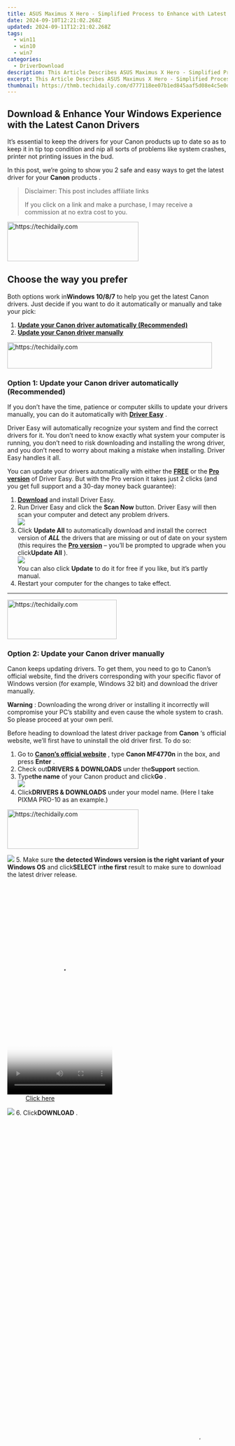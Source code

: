```yaml
---
title: ASUS Maximus X Hero - Simplified Process to Enhance with Latest Drivers
date: 2024-09-10T12:21:02.268Z
updated: 2024-09-11T12:21:02.268Z
tags:
  - win11
  - win10
  - win7
categories:
  - DriverDownload
description: This Article Describes ASUS Maximus X Hero - Simplified Process to Enhance with Latest Drivers
excerpt: This Article Describes ASUS Maximus X Hero - Simplified Process to Enhance with Latest Drivers
thumbnail: https://thmb.techidaily.com/d777118ee07b1ed845aaf5d08e4c5e0d9e2577a0d16959440201a2f851a46ee8.jpg
---
```


## Download & Enhance Your Windows Experience with the Latest Canon Drivers

It’s essential to keep the drivers for your Canon products up to date so as to keep it in tip top condition and nip all sorts of problems like system crashes, printer not printing issues in the bud.

 In this post, we’re going to show you 2 safe and easy ways to get the latest driver for your **Canon** products .


>  Disclaimer: This post includes affiliate links
>
>  If you click on a link and make a purchase, I may receive a commission at no extra cost to you.
>







<!-- affiliate ads begin -->
<a href="https://aligracehair.sjv.io/c/5597632/2115931/19272" target="_top" id="2115931">
  <img src="//a.impactradius-go.com/display-ad/19272-2115931" border="0" alt="https://techidaily.com" width="300" height="90"/>
</a>
<img height="0" width="0" src="https://aligracehair.sjv.io/i/5597632/2115931/19272" style="position:absolute;visibility:hidden;" border="0" />
<!-- affiliate ads end -->




## Choose the way you prefer

 Both options work in**Windows 10/8/7** to help you get the latest Canon drivers. Just decide if you want to do it automatically or manually and take your pick:

1. [**Update your Canon driver automatically (Recommended)**](https://www.drivereasy.com/knowledge/canon-drivers-download-update-for-windows-easily/#O1)
2. [**Update your Canon driver manually**](https://tools.techidaily.com/drivereasy/download/)





<!-- affiliate ads begin -->
<a href="https://aligracehair.sjv.io/c/5597632/2135418/19272" target="_top" id="2135418">
  <img src="//a.impactradius-go.com/display-ad/19272-2135418" border="0" alt="https://techidaily.com" width="468" height="60"/>
</a>
<img height="0" width="0" src="https://aligracehair.sjv.io/i/5597632/2135418/19272" style="position:absolute;visibility:hidden;" border="0" />
<!-- affiliate ads end -->




### **Option 1: Update your Canon driver automatically (Recommended)**

 If you don’t have the time, patience or computer skills to update your drivers manually, you can do it automatically with **[Driver Easy](https://tools.techidaily.com/drivereasy/download/)**  .

 Driver Easy will automatically recognize your system and find the correct drivers for it. You don’t need to know exactly what system your computer is running, you don’t need to risk downloading and installing the wrong driver, and you don’t need to worry about making a mistake when installing. Driver Easy handles it all.

 You can update your drivers automatically with either the **[FREE](https://tools.techidaily.com/drivereasy/download/)**  or the **[Pro version](https://tools.techidaily.com/drivereasy/download/)**  of Driver Easy. But with the Pro version it takes just 2 clicks (and you get full support and a 30-day money back guarantee):

1. **[Download](https://tools.techidaily.com/drivereasy/download/)**  and install Driver Easy.
2. Run Driver Easy and click the **Scan Now** button. Driver Easy will then scan your computer and detect any problem drivers.  
![](https://images.drivereasy.com/wp-content/uploads/2018/11/img_5bfa3c58d6f96.jpg)
3. Click **Update All** to automatically download and install the correct version of **_ALL_**  the drivers that are missing or out of date on your system (this requires the **[Pro version](https://tools.techidaily.com/drivereasy/download/)**  – you’ll be prompted to upgrade when you click**Update All** ).  
![](https://images.drivereasy.com/wp-content/uploads/2018/11/img_5bfa45fe434fd.jpg)  
 You can also click **Update** to do it for free if you like, but it’s partly manual.
4. Restart your computer for the changes to take effect.

---





<!-- affiliate ads begin -->
<a href="https://bluettius.sjv.io/c/5597632/2139112/17108" target="_top" id="2139112">
  <img src="//a.impactradius-go.com/display-ad/17108-2139112" border="0" alt="https://techidaily.com" width="250" height="90"/>
</a>
<img height="0" width="0" src="https://bluettius.sjv.io/i/5597632/2139112/17108" style="position:absolute;visibility:hidden;" border="0" />
<!-- affiliate ads end -->




### **Option 2: Update your Canon driver manually**

 Canon keeps updating drivers. To get them, you need to go to Canon’s official website, find the drivers corresponding with your specific flavor of Windows version (for example, Windows 32 bit) and download the driver manually.

**Warning** : Downloading the wrong driver or installing it incorrectly will compromise your PC’s stability and even cause the whole system to crash. So please proceed at your own peril.

Before heading to download the latest driver package from **Canon**  ‘s official website, we’ll first have to uninstall the old driver first. To do so:

1. Go to **[Canon’s official website](https://www.usa.canon.com/internet/portal/us/home)** , type **Canon MF4770n**  in the box, and press   **Enter** .
2. Check out**DRIVERS & DOWNLOADS** under the**Support** section.
3. Type**the name** of your Canon product and click**Go** .  
![](https://images.drivereasy.com/wp-content/uploads/2018/11/img_5bfa46ed741fe.jpg)
4. Click**DRIVERS & DOWNLOADS** under your model name. (Here I take PIXMA PRO-10 as an example.)  




<!-- affiliate ads begin -->
<a href="https://25home.pxf.io/c/5597632/2123478/16836" target="_top" id="2123478">
  <img src="//a.impactradius-go.com/display-ad/16836-2123478" border="0" alt="https://techidaily.com" width="300" height="90"/>
</a>
<img height="0" width="0" src="https://25home.pxf.io/i/5597632/2123478/16836" style="position:absolute;visibility:hidden;" border="0" />
<!-- affiliate ads end -->




![](https://images.drivereasy.com/wp-content/uploads/2018/11/img_5bfa47aad220c.jpg)
5. Make sure **the detected Windows version is the right variant of your Windows OS** and click**SELECT** in**the first** result to make sure to download the latest driver release.  




<!-- affiliate ads begin -->
<span id="1770776">
					<video width="240" height="480" style="cursor:pointer"
           poster="//a.impactradius-go.com/display-clicktoplayimage/1770776.png"
           onclick="if(!this.playClicked){this.play();this.setAttribute('controls',true);this.playClicked=true;}">
	   <source src="//a.impactradius-go.com/display-ad/20702-1770776">
	   <img src="//a.impactradius-go.com/display-clicktoplayimage/1770776.png" style="border: none; height: 100%; width: 100%; object-fit: contain">
	</video>
	<div style="width:150px;text-align:center"><a href="javascript:window.open(decodeURIComponent('https%3A%2F%2Ftokenmetrics.sjv.io%2Fc%2F5597632%2F1770776%2F20702'), '_blank');void(0);">Click here</a></div>
</span>
<img height="0" width="0" src="https://imp.pxf.io/i/5597632/1770776/20702" style="position:absolute;visibility:hidden;" border="0" />
<!-- affiliate ads end -->




![](https://images.drivereasy.com/wp-content/uploads/2018/11/img_5bfa4841af5d5.jpg)
6. Click**DOWNLOAD** .




<!-- affiliate ads begin -->
<span id="1424527">
					<video width="864" height="1536" style="cursor:pointer"
           poster="//a.impactradius-go.com/display-clicktoplayimage/1424527.png"
           onclick="if(!this.playClicked){this.play();this.setAttribute('controls',true);this.playClicked=true;}">
	   <source src="//a.impactradius-go.com/display-ad/16446-1424527">
	   <img src="//a.impactradius-go.com/display-clicktoplayimage/1424527.png" style="border: none; height: 100%; width: 100%; object-fit: contain">
	</video>
	<div style="width:540px;text-align:center"><a href="javascript:window.open(decodeURIComponent('https%3A%2F%2Flaganoo.pxf.io%2Fc%2F5597632%2F1424527%2F16446'), '_blank');void(0);">Click here</a></div>
</span>
<img height="0" width="0" src="https://imp.pxf.io/i/5597632/1424527/16446" style="position:absolute;visibility:hidden;" border="0" />
<!-- affiliate ads end -->




7. Run the downloaded file and follow the on-screen instructions to finish the install. You might want to consult the download & install manual executable file if needed.
8. Restart your computer for the changes to take effect.

---

 Now congrats – you’ve installed the latest driver for your Canon products. Hope this helps and feel free to drop us a comment if you have any further questions, thank you. ?

* [CANNON](https://tools.techidaily.com/drivereasy/download/)

<ins class="adsbygoogle"
     style="display:block"
     data-ad-format="autorelaxed"
     data-ad-client="ca-pub-7571918770474297"
     data-ad-slot="1223367746"></ins>



<ins class="adsbygoogle"
     style="display:block"
     data-ad-client="ca-pub-7571918770474297"
     data-ad-slot="8358498916"
     data-ad-format="auto"
     data-full-width-responsive="true"></ins>





<span class="atpl-alsoreadstyle">Also read:</span>
<div><ul>
<li><a href="https://article-helps.techidaily.com/new-2024-approved-achieve-high-quality-streams-the-top-4k-youtube-tools/"><u>[New] 2024 Approved Achieve High-Quality Streams The Top 4K YouTube Tools</u></a></li>
<li><a href="https://instagram-video-recordings.techidaily.com/new-2024-approved-photoslideshow-pro-on-insta/"><u>[New] 2024 Approved PhotoSlideshow Pro on Insta</u></a></li>
<li><a href="https://youtube-zero.techidaily.com/024-approved-superior-scrutinizer-of-top-8-rankings-tracker/"><u>[New] 2024 Approved Superior Scrutinizer of Top 8 Rankings Tracker</u></a></li>
<li><a href="https://video-capture.techidaily.com/new-premier-5-web-video-capture-tech/"><u>[New] Premier 5 Web Video Capture Tech</u></a></li>
<li><a href="https://instagram-videos.techidaily.com/new-soundtracks-for-snaps-a-guide-to-video-audio-selection/"><u>[New] Soundtracks for Snaps A Guide to Video Audio Selection</u></a></li>
<li><a href="https://desktop-recording.techidaily.com/new-top-10-mac-programs-for-video-capture-and-more-for-2024/"><u>[New] Top 10 Mac Programs for Video Capture & More for 2024</u></a></li>
<li><a href="https://facebook-video-share.techidaily.com/new-why-av1-improving-streams-and-videos-on-youtube/"><u>[New] Why AV1? – Improving Streams and Videos on YouTube</u></a></li>
<li><a href="https://screen-mirroring-recording.techidaily.com/updated-in-2024-urban-pursuit-without-the-need-for-gta/"><u>[Updated] In 2024, Urban Pursuit Without the Need for GTA</u></a></li>
<li><a href="https://extra-guidance.techidaily.com/updated-level-up-with-no-hassle-the-prime-free-voice-change-for-valorant-gamers/"><u>[Updated] Level Up with No Hassle The Prime Free Voice Change for Valorant Gamers</u></a></li>
<li><a href="https://youtube-blog.techidaily.com/ed-the-ultimate-guide-to-engaging-viewers-and-boosting-traffic-on-youtube-for-2024/"><u>[Updated] The Ultimate Guide to Engaging Viewers and Boosting Traffic on YouTube for 2024</u></a></li>
<li><a href="https://some-skills.techidaily.com/updated-unified-media-exchange-android-ios/"><u>[Updated] Unified Media Exchange Android-iOS</u></a></li>
<li><a href="https://buynow-info.techidaily.com/all-about-apple-homepod-mini-detailed-assessment-of-music-quality-and-smart-voice-assistant-functions/"><u>All About Apple HomePod Mini: Detailed Assessment of Music Quality & Smart Voice Assistant Functions</u></a></li>
<li><a href="https://win-amazing.techidaily.com/amd-driver-update-and-installation-instructions-for-cryptocurrency-miners-using-windows/"><u>AMD Driver Update and Installation Instructions for Cryptocurrency Miners Using Windows</u></a></li>
<li><a href="https://win-amazing.techidaily.com/1722962928512-boost-your-windows-experience-with-the-new-brother-hl-2240-printer-driver/"><u>Boost Your Windows Experience with the New Brother HL-2240 Printer Driver</u></a></li>
<li><a href="https://common-error.techidaily.com/brighten-your-display-fix-blurry-screen-on-windows-10-with-these-simple-tweaks/"><u>Brighten Your Display: Fix Blurry Screen on Windows 10 with These Simple Tweaks</u></a></li>
<li><a href="https://win-amazing.techidaily.com/canon-mp280-driver-installation-guide-for-windows-operating-systems-10-8-and-7/"><u>Canon MP280 Driver Installation Guide for Windows Operating Systems: 10, 8, and 7</u></a></li>
<li><a href="https://win-amazing.techidaily.com/complete-guide-to-canon-scanner-driver-downloads-on-windows-no-cost-hassle-free-process/"><u>Complete Guide to Canon Scanner Driver Downloads on Windows - No Cost, Hassle-Free Process</u></a></li>
<li><a href="https://win-amazing.techidaily.com/comprehensive-driver-bundle-downloaded-in-1-click-brother-mfc-l2700dw-compatible-with-windows-systems/"><u>Comprehensive Driver Bundle Downloaded in 1 Click: Brother MFC-L2700DW Compatible with Windows Systems</u></a></li>
<li><a href="https://some-knowledge.techidaily.com/creating-a-digital-photo-collection-on-your-iphone-and-ipad-dual-techniques-explored/"><u>Creating a Digital Photo Collection on Your iPhone and iPad: Dual Techniques Explored</u></a></li>
<li><a href="https://win-amazing.techidaily.com/defeating-common-issues-with-samsungs-print-drivers-on-windows-computers/"><u>Defeating Common Issues with Samsung's Print Drivers on Windows Computers</u></a></li>
<li><a href="https://win-amazing.techidaily.com/dell-network-driver-download-for-windows-7/"><u>Dell Network Driver Download for Windows 7</u></a></li>
<li><a href="https://win-amazing.techidaily.com/1722967062755-download-and-update-toshiba-laptop-drivers-on-windows-a-comprehensive-guide/"><u>Download and Update Toshiba Laptop Drivers on Windows: A Comprehensive Guide</u></a></li>
<li><a href="https://win-amazing.techidaily.com/download-the-most-recent-realtek-bluetooth-drivers-for-optimized-windows-11-and-10-performance/"><u>Download the Most Recent Realtek Bluetooth Drivers for Optimized Windows 11 & 10 Performance</u></a></li>
<li><a href="https://win-amazing.techidaily.com/download-the-newest-drivers-for-nvidia-quadro-rtx-8000-on-windows-1087-get-them-now/"><u>Download the Newest Drivers for NVIDIA Quadro RTX 8000 on Windows 10/8/7 – Get Them Now!</u></a></li>
<li><a href="https://win-amazing.techidaily.com/download-the-newest-nvidia-geforce-rtx-3080-ti-drivers-compatible-with-windows-11-10-and-8/"><u>Download the Newest NVIDIA GeForce RTX 3080 Ti Drivers: Compatible with Windows 11, 10 & 8</u></a></li>
<li><a href="https://win-amazing.techidaily.com/easy-guide-installing-broadcom-bluetooth-driver-on-windows-11-8-or-7/"><u>Easy Guide: Installing Broadcom Bluetooth Driver on Windows 11, 8, or 7</u></a></li>
<li><a href="https://tech-revival.techidaily.com/enhance-your-online-presence-with-manycams-advanced-video-editing-and-virtual-camera-features/"><u>Enhance Your Online Presence with ManyCam's Advanced Video Editing and Virtual Camera Features</u></a></li>
<li><a href="https://win-amazing.techidaily.com/ensure-optimal-performance-with-oculus-specific-drivers-for-windows-os-versions/"><u>Ensure Optimal Performance with Oculus-Specific Drivers for Windows OS Versions</u></a></li>
<li><a href="https://win-amazing.techidaily.com/experience-top-quality-stereo-with-free-m-audio-ultradriver-download/"><u>Experience Top-Quality Stereo with FREE M-Audio UltraDriver Download!</u></a></li>
<li><a href="https://win-amazing.techidaily.com/expert-tips-for-fixing-your-windows-11-devices-bluetooth-drivers/"><u>Expert Tips for Fixing Your Windows 11 Device's Bluetooth Drivers</u></a></li>
<li><a href="https://win-amazing.techidaily.com/fixing-connectivity-how-to-overcome-ralink-rt3290-drivers-challenges-in-widows-operating-systems-xpvista/"><u>Fixing Connectivity: How to Overcome Ralink RT3290 Drivers Challenges in Widows Operating Systems (XP/Vista)</u></a></li>
<li><a href="https://win-amazing.techidaily.com/free-update-get-the-latest-geforce-rtx-cufflinks-3080-ti-graphics-card-driver-for-win-11-8-and-7/"><u>Free Update: Get the Latest GeForce RTX Cufflinks 3080 Ti Graphics Card Driver for Win 11, 8 & 7</u></a></li>
<li><a href="https://win-amazing.techidaily.com/get-the-logitech-brio-webcam-drivers-for-your-windows-11-8-or-7-device/"><u>Get the Logitech Brio Webcam Drivers for Your Windows 11, 8 or 7 Device</u></a></li>
<li><a href="https://win-amazing.techidaily.com/get-the-most-recent-hp-network-adapter-software-for-windows-11-7-and-8-users/"><u>Get the Most Recent HP Network Adapter Software for Windows 11, 7 and 8 Users</u></a></li>
<li><a href="https://win-amazing.techidaily.com/get-the-newest-usb400-bluetooth-driver-for-your-tp-link-device-easy-installation-guide/"><u>Get the Newest USB400 Bluetooth Driver for Your TP-Link Device – Easy Installation Guide</u></a></li>
<li><a href="https://win-amazing.techidaily.com/get-your-free-asrock-ab350-pro4-windows-drivers-today-with-one-simple-step/"><u>Get Your Free ASRock AB350 Pro4 Windows Drivers Today with One Simple Step</u></a></li>
<li><a href="https://windows11.techidaily.com/granting-correct-permissions-to-solve-windows-installer-error/"><u>Granting Correct Permissions to Solve Windows Installer Error</u></a></li>
<li><a href="https://blog-min.techidaily.com/how-to-sign-wps-file-document-with-electronic-digital-signature-tutorial-by-ldigisigner-sign-a-word-sign-a-word/"><u>How to Sign .wps file document with Electronic Digital Signature - (Tutorial)</u></a></li>
<li><a href="https://android-unlock.techidaily.com/how-to-unlock-any-motorola-moto-g13-phone-password-using-emergency-call-by-drfone-android/"><u>How To Unlock Any Motorola Moto G13 Phone Password Using Emergency Call</u></a></li>
<li><a href="https://android-frp.techidaily.com/in-2024-a-step-by-step-guide-on-using-adb-and-fastboot-to-remove-frp-lock-on-your-lava-agni-2-5g-by-drfone-android/"><u>In 2024, A Step-by-Step Guide on Using ADB and Fastboot to Remove FRP Lock on your Lava Agni 2 5G</u></a></li>
<li><a href="https://review-topics.techidaily.com/in-2024-does-airplane-mode-turn-off-gps-location-on-realme-narzo-60x-5g-drfone-by-drfone-virtual-android/"><u>In 2024, Does Airplane Mode Turn off GPS Location On Realme Narzo 60x 5G? | Dr.fone</u></a></li>
<li><a href="https://some-techniques.techidaily.com/in-2024-exploring-the-future-with-av1-over-vp9/"><u>In 2024, Exploring the Future with AV1 over VP9</u></a></li>
<li><a href="https://extra-support.techidaily.com/in-2024-leading-e-conference-headline-generator/"><u>In 2024, Leading E-Conference Headline Generator</u></a></li>
<li><a href="https://facebook-video-footage.techidaily.com/in-2024-youtubes-monetization-metrics-for-a-million-viewers/"><u>In 2024, Youtube's Monetization Metrics for A Million Viewers</u></a></li>
<li><a href="https://win-amazing.techidaily.com/latest-canon-multifunctional-printer-drivers-mf743cdw-compatible-with-windows-versions/"><u>Latest Canon Multifunctional Printer Drivers (MF743CDW) Compatible with Windows Versions</u></a></li>
<li><a href="https://win-amazing.techidaily.com/latest-updates-for-dells-sm-bus-controller-software/"><u>Latest Updates for Dell's SM Bus Controller Software</u></a></li>
<li><a href="https://win-amazing.techidaily.com/nvidias-most-recent-geforce-rtx-3080-driver-download-for-windows-users/"><u>NVIDIA's Most Recent GeForce RTX 3080 Driver - Download for Windows Users</u></a></li>
<li><a href="https://fix-guide.techidaily.com/play-store-stuck-on-downloading-of-lava-blaze-2-7-ways-to-resolve-drfone-by-drfone-fix-android-problems-fix-android-problems/"><u>Play Store Stuck on Downloading Of Lava Blaze 2? 7 Ways to Resolve | Dr.fone</u></a></li>
<li><a href="https://screen-activity-recording.techidaily.com/premium-app-list-androids-best-video-and-image-capture-for-2024/"><u>Premium App List Android's Best Video & Image Capture for 2024</u></a></li>
<li><a href="https://win-amazing.techidaily.com/reaction-kinetics-play-a-role-in-determining-if-rocks-have-preserved-peak-or-retrograde-metamorphic-conditions/"><u>Reaction Kinetics Play a Role in Determining if Rocks Have Preserved Peak or Retrograde Metamorphic Conditions.</u></a></li>
<li><a href="https://review-topics.techidaily.com/recover-lost-data-from-asus-rog-phone-8-pro-by-fonelab-android-recover-data/"><u>Recover lost data from Asus ROG Phone 8 Pro</u></a></li>
<li><a href="https://win-amazing.techidaily.com/samsung-m2020-fresh-drivers-download-for-optimal-performance/"><u>Samsung M2020 - Fresh Drivers Download for Optimal Performance</u></a></li>
<li><a href="https://win-amazing.techidaily.com/thinkpad-thunderbolt-3-usb-c-docking-station-new-firmware-version-guide/"><u>ThinkPad Thunderbolt-3 USB-C Docking Station - New Firmware Version Guide</u></a></li>
<li><a href="https://win-amazing.techidaily.com/troubleshooting-and-solutions-lenovo-usb-driving-problems/"><u>Troubleshooting & Solutions: Lenovo USB Driving Problems</u></a></li>
<li><a href="https://tech-revival.techidaily.com/ultimate-copernic-tweaks-a-step-by-step-handbook-to-achieve-unmatched-productivity/"><u>Ultimate Copernic Tweaks: A Step-by-Step Handbook to Achieve Unmatched Productivity</u></a></li>
<li><a href="https://win-amazing.techidaily.com/update-and-improve-compatibility-arduinos-newest-usb-drivers-for-windows-operating-system/"><u>Update and Improve Compatibility: Arduino's Newest USB Drivers for Windows Operating System</u></a></li>
<li><a href="https://win-amazing.techidaily.com/update-your-canon-mg2520-on-windows-free-software-download-and-how-to/"><u>Update Your Canon MG2520 on Windows - Free Software Download & How-To</u></a></li>
<li><a href="https://win-amazing.techidaily.com/upgrade-your-printer-setup-with-new-epson-wf-7710-drivers-on-windows-systems/"><u>Upgrade Your Printer Setup with New Epson WF-7710 Drivers on Windows Systems!</u></a></li>
</ul></div>




